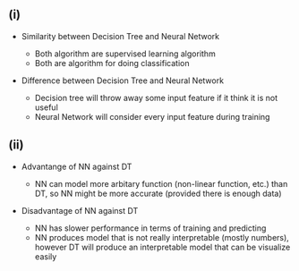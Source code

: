 ## (i)
- Similarity between Decision Tree and Neural Network
    - Both algorithm are supervised learning algorithm
    - Both are algorithm for doing classification

- Difference between Decision Tree and Neural Network
    - Decision tree will throw away some input feature if it think it is not useful
    - Neural Network will consider every input feature during training

## (ii)
- Advantange of NN against DT
    - NN can model more arbitary function (non-linear function, etc.) than DT, so NN might be more accurate (provided there is enough data)

- Disadvantage of NN against DT
    - NN has slower performance in terms of training and predicting
    - NN produces model that is not really interpretable (mostly numbers), however DT will produce an interpretable model that can be visualize easily
